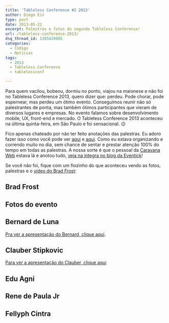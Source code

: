 ```yaml
---
title: 'Tableless Conference #2 2013'
author: Diego Eis
type: post
date: 2013-05-22
excerpt: Palestras e fotos do segundo Tableless Conference!
url: /tableless-conference-2013/
dsq_thread_id: 1305429805
categories:
  - Código
  - Notícias
tags:
  - 2013
  - Tableless Conference
  - tablelessconf

---
```

Para quem vacilou, bobeou, dormiu no ponto, viajou na maionese e não foi no Tableless Conference 2013, quero dizer que: perdeu. Pode chorar, pode espernear, mas perdeu um ótimo evento. Conseguimos reunir não só palestrantes de ponta, mas também ótimos participantes que vieram de diversos lugares e empresas. No evento falamos sobre desenvolvimento mobile, UX, front-end e mercado. O Tableless Conference 2013 aconteceu na última quinta-feira, em São Paulo e foi sensacional. 😉

Fico apenas chateado por não ter feito anotações das palestras. Eu adoro fazer isso como você pode ver [aqui][1] e [aqui][2]. Como eu estava organizando e correndo muito no dia, sem chance de sentar e prestar atenção 100% do tempo em todas as palestras. A nossa sorte é que o pessoal da [Caravana Web][3] estava lá e anotou tudo, [veja na íntegra no blog da Eventick][4]! 

Se você não foi, fique com um fiozinho do que aconteceu vendo as fotos, palestras e o [vídeo do Brad Frost][5]:

## Brad Frost



## Fotos do evento



## Bernard de Luna

[Pra ver a apresentação do Bernard, clique aqui][6].

## Clauber Stipkovic

[Para ver a apresentação do Clauber, clique aqui][7]

## Edu Agni



## Rene de Paula Jr



## Fellyph Cintra

 [1]: http://tableless.com.br/webbr2012-abertura/
 [2]: http://tableless.com.br/anotacoes-da-palestra-do-silvio-meira/
 [3]: http://caravanaweb.com.br/
 [4]: http://blog.eventick.com.br/?p=4171
 [5]: http://bradfrostweb.com/
 [6]: http://bernarddeluna.com/talks/css-art-br/#1
 [7]: https://github.com/cstipkovic/cstipkovic-talks/tree/master/tableless-conf-2013-fxos